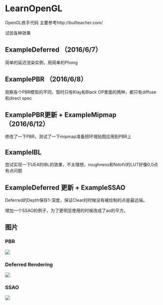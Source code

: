 # LearnOpenGL

 OpenGL练手代码
 主要参考http://bullteacher.com/

试验各种效果

## ExampleDeferred （2016/6/7）

简单的延迟渲染实例，用简单的Phong

## ExamplePBR （2016/6/8）

观察各个PBR模型的不同，暂时只有Klay和Black OP里面的两种，都只有diffuse和direct spec

## ExamplePBR更新 + ExampleMipmap （2016/6/12）

修改了一下PBR，测试了一下mipmap准备把环境贴图应用到PBR上

## ExampleIBL

尝试实现一下UE4的IBL的效果，不太理想，roughness和NdotV的LUT好像0,0点有点问题

## ExampleDeferred 更新 + ExampleSSAO

Deferred的Depth保存1-深度，保证Clear的时候没有被绘制的点是最远端。

增加一个SSAO的例子，为了更明显使用的时候改成了ao的平方。

## 图片

### PBR

![](https://github.com/Tangoyzx/LearnOpenGL/tree/master/samples/pbr.png)

### Deferred Rendering

![](https://github.com/Tangoyzx/LearnOpenGL/tree/master/samples/deferred_rendering.png)

### SSAO

![](https://github.com/Tangoyzx/LearnOpenGL/tree/master/samples/ssao.png)